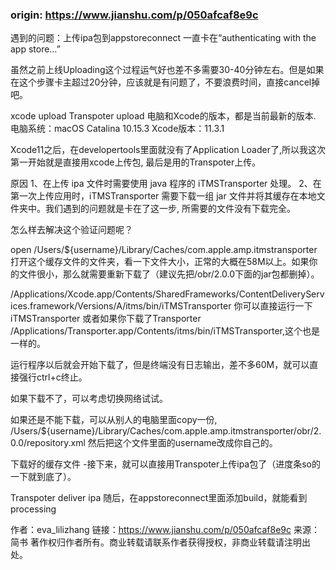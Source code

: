 ### origin: https://www.jianshu.com/p/050afcaf8e9c

遇到的问题：上传ipa包到appstoreconnect 一直卡在“authenticating with the app store…”

虽然之前上线Uploading这个过程运气好也差不多需要30-40分钟左右。但是如果在这个步骤卡主超过20分钟，应该就是有问题了，不要浪费时间，直接cancel掉吧。

xcode upload
Transpoter upload
电脑和Xcode的版本，都是当前最新的版本.
电脑系统：macOS Catalina 10.15.3
Xcode版本：11.3.1

Xcode11之后，在developertools里面就没有了Application Loader了,所以我这次第一开始就是直接用xcode上传包, 最后是用的Transpoter上传。

原因
1、在上传 ipa 文件时需要使用 java 程序的 iTMSTransporter 处理。
2、在第一次上传应用时，iTMSTransporter 需要下载一组 jar 文件并将其缓存在本地文件夹中。我们遇到的问题就是卡在了这一步, 所需要的文件没有下载完全。

怎么样去解决这个验证问题呢？

open /Users/${username}/Library/Caches/com.apple.amp.itmstransporter
打开这个缓存文件的文件夹，看一下文件大小，正常的大概在58M以上。如果你的文件很小，那么就需要重新下载了（建议先把/obr/2.0.0下面的jar包都删掉）。

/Applications/Xcode.app/Contents/SharedFrameworks/ContentDeliveryServices.framework/Versions/A/itms/bin/iTMSTransporter
你可以直接运行一下iTMSTransporter
或者如果你下载了Transporter
/Applications/Transporter.app/Contents/itms/bin/iTMSTransporter,这个也是一样的。

运行程序以后就会开始下载了，但是终端没有日志输出，差不多60M，就可以直接强行ctrl+c终止。

如果下载不了，可以考虑切换网络试试。

如果还是不能下载，可以从别人的电脑里面copy一份, /Users/${username}/Library/Caches/com.apple.amp.itmstransporter/obr/2.0.0/repository.xml 然后把这个文件里面的username改成你自己的。

下载好的缓存文件
-接下来，就可以直接用Transpoter上传ipa包了（进度条so的一下就到底了）。

Transpoter deliver ipa
随后，在appstoreconnect里面添加build，就能看到processing



作者：eva_lilizhang
链接：https://www.jianshu.com/p/050afcaf8e9c
来源：简书
著作权归作者所有。商业转载请联系作者获得授权，非商业转载请注明出处。
